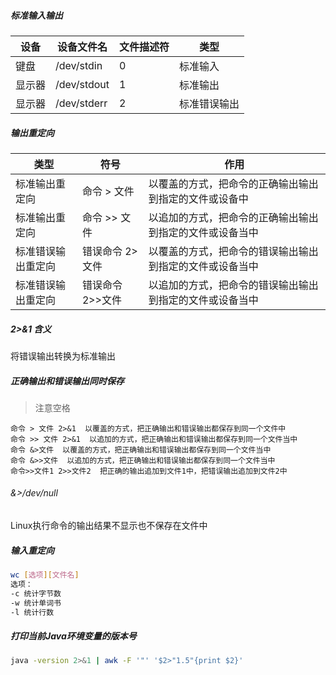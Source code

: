 ##### 标准输入输出
设备 | 设备文件名 | 文件描述符 | 类型
--- | --- | --- | ---
键盘 | /dev/stdin | 0 | 标准输入
显示器 | /dev/stdout | 1 | 标准输出
显示器 | /dev/stderr | 2 | 标准错误输出

##### 输出重定向
类型 | 符号 | 作用
--- | --- | ---
标准输出重定向 | 命令 > 文件 | 以覆盖的方式，把命令的正确输出输出到指定的文件或设备中
标准输出重定向 | 命令 >> 文件 | 以追加的方式，把命令的正确输出输出到指定的文件或设备当中
标准错误输出重定向 | 错误命令 2>文件 | 以覆盖的方式，把命令的错误输出输出到指定的文件或设备当中
标准错误输出重定向 | 错误命令 2>>文件 | 以追加的方式，把命令的错误输出输出到指定的文件或设备当中

##### 2>&1 含义
将错误输出转换为标准输出

##### 正确输出和错误输出同时保存
> 注意空格
```
命令 > 文件 2>&1  以覆盖的方式，把正确输出和错误输出都保存到同一个文件中
命令 >> 文件 2>&1  以追加的方式，把正确输出和错误输出都保存到同一个文件当中
命令 &>文件  以覆盖的方式，把正确输出和错误输出都保存到同一个文件当中
命令 &>>文件  以追加的方式，把正确输出和错误输出都保存到同一个文件当中
命令>>文件1 2>>文件2  把正确的输出追加到文件1中，把错误输出追加到文件2中
```
###### &>/dev/null
Linux执行命令的输出结果不显示也不保存在文件中

##### 输入重定向
```sh
wc [选项][文件名]
选项：
-c 统计字节数
-w 统计单词书
-l 统计行数
```
##### 打印当前Java环境变量的版本号
```sh
java -version 2>&1 | awk -F '"' '$2>"1.5"{print $2}'
```
